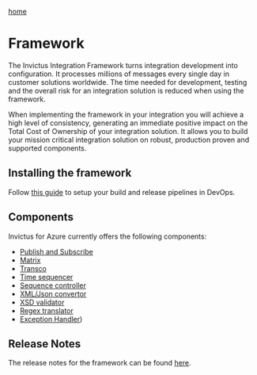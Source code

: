 [home](../README.md)

# Framework

The Invictus Integration Framework turns integration development into configuration.  It processes millions of messages every single day in customer solutions worldwide.  The time needed for development, testing and the overall risk for an integration solution is reduced when using the framework.

When implementing the framework in your integration you will achieve a high level of consistency, generating an immediate positive impact on the Total Cost of Ownership of your integration solution. It allows you to build your mission critical integration solution on robust, production proven and supported components.

## Installing the framework

Follow [this guide](installation/framework-installation.md) to setup your build and release pipelines in DevOps.

## Components

Invictus for Azure currently offers the following components:

* [Publish and Subscribe](components/pubsubV2.md)
* [Matrix](components/transcoV2-Matrix.md)
* [Transco](components/transcoV2.md)
* [Time sequencer](components/timesequencer.md)
* [Sequence controller](components/sequencecontroller.md)
* [XML/Json convertor](/framework/components/xmljsonconverter.md)
* [XSD validator](/framework/components/xsd-validator.md)
* [Regex translator](/framework/components/regextranslation.md)
* [Exception Handler](/framework/components/exceptionHandler.md))

## Release Notes

The release notes for the framework can be found [here](https://github.com/invictus-integration/docs-ifa/releases).
